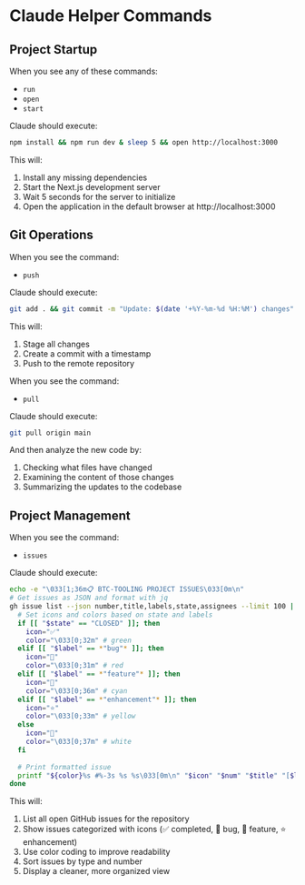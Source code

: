 # Claude Helper Commands

## Project Startup

When you see any of these commands:
- `run`
- `open`
- `start`

Claude should execute:
```bash
npm install && npm run dev & sleep 5 && open http://localhost:3000
```

This will:
1. Install any missing dependencies
2. Start the Next.js development server
3. Wait 5 seconds for the server to initialize
4. Open the application in the default browser at http://localhost:3000

## Git Operations

When you see the command:
- `push`

Claude should execute:
```bash
git add . && git commit -m "Update: $(date '+%Y-%m-%d %H:%M') changes" && git push
```

This will:
1. Stage all changes
2. Create a commit with a timestamp
3. Push to the remote repository

When you see the command:
- `pull`

Claude should execute:
```bash
git pull origin main
```

And then analyze the new code by:
1. Checking what files have changed
2. Examining the content of those changes
3. Summarizing the updates to the codebase

## Project Management

When you see the command:
- `issues`

Claude should execute:
```bash
echo -e "\033[1;36m📋 BTC-TOOLING PROJECT ISSUES\033[0m\n"
# Get issues as JSON and format with jq
gh issue list --json number,title,labels,state,assignees --limit 100 | jq -r '.[] | "\(.number)|\(.title)|\(.labels[].name)|\(.state)|\(.assignees[].login // "unassigned")"' | sort -t'|' -k3,3 -k1,1n | while IFS='|' read -r num title label state assignee; do
  # Set icons and colors based on state and labels
  if [[ "$state" == "CLOSED" ]]; then
    icon="✅"
    color="\033[0;32m" # green
  elif [[ "$label" == *"bug"* ]]; then
    icon="🐛"
    color="\033[0;31m" # red
  elif [[ "$label" == *"feature"* ]]; then
    icon="🚀"
    color="\033[0;36m" # cyan
  elif [[ "$label" == *"enhancement"* ]]; then
    icon="⭐"
    color="\033[0;33m" # yellow
  else
    icon="📌"
    color="\033[0;37m" # white
  fi
  
  # Print formatted issue
  printf "${color}%s #%-3s %s %s\033[0m\n" "$icon" "$num" "$title" "[$label]"
done
```

This will:
1. List all open GitHub issues for the repository
2. Show issues categorized with icons (✅ completed, 🐛 bug, 🚀 feature, ⭐ enhancement)
3. Use color coding to improve readability
4. Sort issues by type and number
5. Display a cleaner, more organized view